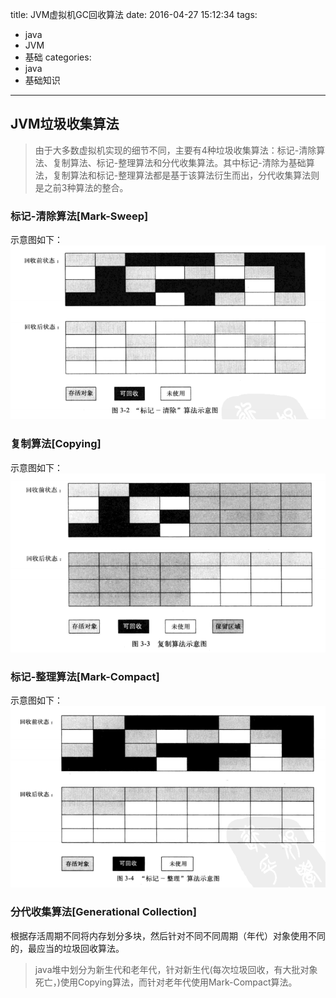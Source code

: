title: JVM虚拟机GC回收算法
date: 2016-04-27 15:12:34
tags:
- java
- JVM
- 基础
categories:
- java
- 基础知识
---

## JVM垃圾收集算法 

> 由于大多数虚拟机实现的细节不同，主要有4种垃圾收集算法：标记-清除算法、复制算法、标记-整理算法和分代收集算法。其中标记-清除为基础算法，复制算法和标记-整理算法都是基于该算法衍生而出，分代收集算法则是之前3种算法的整合。

### 标记-清除算法[Mark-Sweep]

示意图如下：
![mark-sweep](jvm-gc-algorithm/mark-sweep.png)

### 复制算法[Copying]

示意图如下：
![mark-sweep](jvm-gc-algorithm/copying.png)

### 标记-整理算法[Mark-Compact]

示意图如下：
![mark-sweep](jvm-gc-algorithm/mark-compact.png)

### 分代收集算法[Generational Collection]

根据存活周期不同将内存划分多块，然后针对不同不同周期（年代）对象使用不同的，最应当的垃圾回收算法。
> java堆中划分为新生代和老年代，针对新生代(每次垃圾回收，有大批对象死亡，)使用Copying算法，而针对老年代使用Mark-Compact算法。

